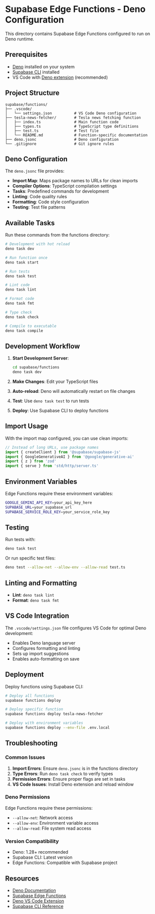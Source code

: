 # Supabase Edge Functions - Deno Configuration

This directory contains Supabase Edge Functions configured to run on Deno runtime.

## Prerequisites

- [Deno](https://deno.land/) installed on your system
- [Supabase CLI](https://supabase.com/docs/reference/cli) installed
- VS Code with [Deno extension](https://marketplace.visualstudio.com/items?itemName=denoland.vscode-deno) (recommended)

## Project Structure

```
supabase/functions/
├── .vscode/
│   └── settings.json          # VS Code Deno configuration
├── tesla-news-fetcher/        # Tesla news fetching function
│   ├── index.ts               # Main function code
│   ├── types.ts               # TypeScript type definitions
│   ├── test.ts                # Test file
│   └── README.md              # Function-specific documentation
├── deno.jsonc                 # Deno configuration
└── .gitignore                 # Git ignore rules
```

## Deno Configuration

The `deno.jsonc` file provides:

- **Import Map**: Maps package names to URLs for clean imports
- **Compiler Options**: TypeScript compilation settings
- **Tasks**: Predefined commands for development
- **Linting**: Code quality rules
- **Formatting**: Code style configuration
- **Testing**: Test file patterns

## Available Tasks

Run these commands from the functions directory:

```bash
# Development with hot reload
deno task dev

# Run function once
deno task start

# Run tests
deno task test

# Lint code
deno task lint

# Format code
deno task fmt

# Type check
deno task check

# Compile to executable
deno task compile
```

## Development Workflow

1. **Start Development Server**:
   ```bash
   cd supabase/functions
   deno task dev
   ```

2. **Make Changes**: Edit your TypeScript files
3. **Auto-reload**: Deno will automatically restart on file changes
4. **Test**: Use `deno task test` to run tests
5. **Deploy**: Use Supabase CLI to deploy functions

## Import Usage

With the import map configured, you can use clean imports:

```typescript
// Instead of long URLs, use package names
import { createClient } from '@supabase/supabase-js'
import { GoogleGenerativeAI } from '@google/generative-ai'
import { z } from 'zod'
import { serve } from 'std/http/server.ts'
```

## Environment Variables

Edge Functions require these environment variables:

```bash
GOOGLE_GEMINI_API_KEY=your_api_key_here
SUPABASE_URL=your_supabase_url
SUPABASE_SERVICE_ROLE_KEY=your_service_role_key
```

## Testing

Run tests with:

```bash
deno task test
```

Or run specific test files:

```bash
deno test --allow-net --allow-env --allow-read test.ts
```

## Linting and Formatting

- **Lint**: `deno task lint`
- **Format**: `deno task fmt`

## VS Code Integration

The `.vscode/settings.json` file configures VS Code for optimal Deno development:

- Enables Deno language server
- Configures formatting and linting
- Sets up import suggestions
- Enables auto-formatting on save

## Deployment

Deploy functions using Supabase CLI:

```bash
# Deploy all functions
supabase functions deploy

# Deploy specific function
supabase functions deploy tesla-news-fetcher

# Deploy with environment variables
supabase functions deploy --env-file .env.local
```

## Troubleshooting

### Common Issues

1. **Import Errors**: Ensure `deno.jsonc` is in the functions directory
2. **Type Errors**: Run `deno task check` to verify types
3. **Permission Errors**: Ensure proper flags are set in tasks
4. **VS Code Issues**: Install Deno extension and reload window

### Deno Permissions

Edge Functions require these permissions:
- `--allow-net`: Network access
- `--allow-env`: Environment variable access
- `--allow-read`: File system read access

### Version Compatibility

- Deno: 1.28+ recommended
- Supabase CLI: Latest version
- Edge Functions: Compatible with Supabase project

## Resources

- [Deno Documentation](https://deno.land/manual)
- [Supabase Edge Functions](https://supabase.com/docs/guides/functions)
- [Deno VS Code Extension](https://marketplace.visualstudio.com/items?itemName=denoland.vscode-deno)
- [Supabase CLI Reference](https://supabase.com/docs/reference/cli)
